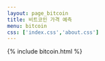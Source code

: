```yaml
---
layout: page_bitcoin
title: 비트코인 가격 예측 
menu: bitcoin
css: ['index.css','about.css']
---
```


{% include bitcoin.html %}



